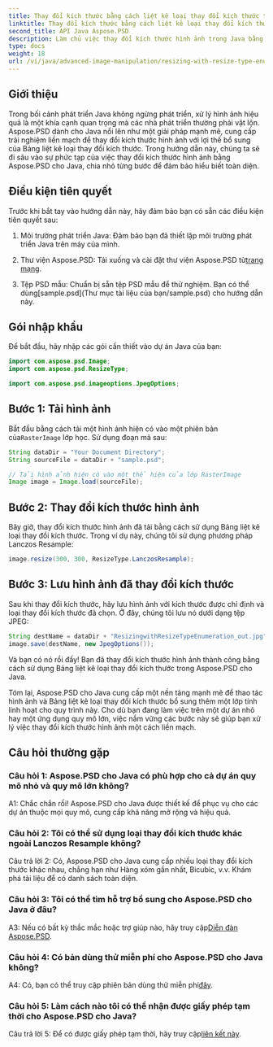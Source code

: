 ```yaml
---
title: Thay đổi kích thước bằng cách liệt kê loại thay đổi kích thước trong Aspose.PSD cho Java
linktitle: Thay đổi kích thước bằng cách liệt kê loại thay đổi kích thước
second_title: API Java Aspose.PSD
description: Làm chủ việc thay đổi kích thước hình ảnh trong Java bằng Aspose.PSD. Hướng dẫn từng bước sử dụng Bảng liệt kê loại thay đổi kích thước.
type: docs
weight: 18
url: /vi/java/advanced-image-manipulation/resizing-with-resize-type-enumeration/
---
```

## Giới thiệu

Trong bối cảnh phát triển Java không ngừng phát triển, xử lý hình ảnh hiệu quả là một khía cạnh quan trọng mà các nhà phát triển thường phải vật lộn. Aspose.PSD dành cho Java nổi lên như một giải pháp mạnh mẽ, cung cấp trải nghiệm liền mạch để thay đổi kích thước hình ảnh với lợi thế bổ sung của Bảng liệt kê loại thay đổi kích thước. Trong hướng dẫn này, chúng ta sẽ đi sâu vào sự phức tạp của việc thay đổi kích thước hình ảnh bằng Aspose.PSD cho Java, chia nhỏ từng bước để đảm bảo hiểu biết toàn diện.

## Điều kiện tiên quyết

Trước khi bắt tay vào hướng dẫn này, hãy đảm bảo bạn có sẵn các điều kiện tiên quyết sau:

1. Môi trường phát triển Java: Đảm bảo bạn đã thiết lập môi trường phát triển Java trên máy của mình.

2. Thư viện Aspose.PSD: Tải xuống và cài đặt thư viện Aspose.PSD từ[trang mạng](https://releases.aspose.com/psd/java/).

3.  Tệp PSD mẫu: Chuẩn bị sẵn tệp PSD mẫu để thử nghiệm. Bạn có thể dùng[sample.psd](Thư mục tài liệu của bạn/sample.psd) cho hướng dẫn này.

## Gói nhập khẩu

Để bắt đầu, hãy nhập các gói cần thiết vào dự án Java của bạn:

```java
import com.aspose.psd.Image;
import com.aspose.psd.ResizeType;

import com.aspose.psd.imageoptions.JpegOptions;
```

## Bước 1: Tải hình ảnh

 Bắt đầu bằng cách tải một hình ảnh hiện có vào một phiên bản của`RasterImage` lớp học. Sử dụng đoạn mã sau:

```java
String dataDir = "Your Document Directory";
String sourceFile = dataDir + "sample.psd";

// Tải hình ảnh hiện có vào một thể hiện của lớp RasterImage
Image image = Image.load(sourceFile);
```

## Bước 2: Thay đổi kích thước hình ảnh

Bây giờ, thay đổi kích thước hình ảnh đã tải bằng cách sử dụng Bảng liệt kê loại thay đổi kích thước. Trong ví dụ này, chúng tôi sử dụng phương pháp Lanczos Resample:

```java
image.resize(300, 300, ResizeType.LanczosResample);
```

## Bước 3: Lưu hình ảnh đã thay đổi kích thước

Sau khi thay đổi kích thước, hãy lưu hình ảnh với kích thước được chỉ định và loại thay đổi kích thước đã chọn. Ở đây, chúng tôi lưu nó dưới dạng tệp JPEG:

```java
String destName = dataDir + "ResizingwithResizeTypeEnumeration_out.jpg";
image.save(destName, new JpegOptions());
```

Và bạn có nó rồi đấy! Bạn đã thay đổi kích thước hình ảnh thành công bằng cách sử dụng Bảng liệt kê loại thay đổi kích thước trong Aspose.PSD cho Java.

Tóm lại, Aspose.PSD cho Java cung cấp một nền tảng mạnh mẽ để thao tác hình ảnh và Bảng liệt kê loại thay đổi kích thước bổ sung thêm một lớp tính linh hoạt cho quy trình này. Cho dù bạn đang làm việc trên một dự án nhỏ hay một ứng dụng quy mô lớn, việc nắm vững các bước này sẽ giúp bạn xử lý việc thay đổi kích thước hình ảnh một cách liền mạch.

## Câu hỏi thường gặp

### Câu hỏi 1: Aspose.PSD cho Java có phù hợp cho cả dự án quy mô nhỏ và quy mô lớn không?

A1: Chắc chắn rồi! Aspose.PSD cho Java được thiết kế để phục vụ cho các dự án thuộc mọi quy mô, cung cấp khả năng mở rộng và hiệu quả.

### Câu hỏi 2: Tôi có thể sử dụng loại thay đổi kích thước khác ngoài Lanczos Resample không?

Câu trả lời 2: Có, Aspose.PSD cho Java cung cấp nhiều loại thay đổi kích thước khác nhau, chẳng hạn như Hàng xóm gần nhất, Bicubic, v.v. Khám phá tài liệu để có danh sách toàn diện.

### Câu hỏi 3: Tôi có thể tìm hỗ trợ bổ sung cho Aspose.PSD cho Java ở đâu?

 A3: Nếu có bất kỳ thắc mắc hoặc trợ giúp nào, hãy truy cập[Diễn đàn Aspose.PSD](https://forum.aspose.com/c/psd/34).

### Câu hỏi 4: Có bản dùng thử miễn phí cho Aspose.PSD cho Java không?

 A4: Có, bạn có thể truy cập phiên bản dùng thử miễn phí[đây](https://releases.aspose.com/).

### Câu hỏi 5: Làm cách nào tôi có thể nhận được giấy phép tạm thời cho Aspose.PSD cho Java?

 Câu trả lời 5: Để có được giấy phép tạm thời, hãy truy cập[liên kết này](https://purchase.aspose.com/temporary-license/).